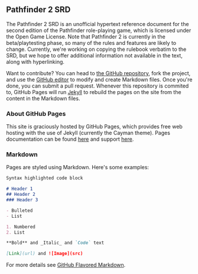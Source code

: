 ## Pathfinder 2 SRD

The Pathfinder 2 SRD is an unofficial hypertext reference document for the second edition of the Pathfinder role-playing game, which is licensed under the Open Game License. Note that Pathfinder 2 is currently in the beta/playtesting phase, so many of the rules and features are likely to change. Currently, we're working on copying the rulebook verbatim to the SRD, but we hope to offer additional information not available in the text, along with hyperlinking.

Want to contribute? You can head to [the GitHub repository](https://github.com/TristanBomb/Pathfinder2-SRD/), fork the project, and use the [GitHub editor](https://github.com/TristanBomb/Pathfinder2-SRD/edit/master/README.md) to modify and create Markdown files. Once you're done, you can submit a pull request. Whenever this repository is commited to, GitHub Pages will run [Jekyll](https://jekyllrb.com/) to rebuild the pages on the site from the content in the Markdown files.

### About GitHub Pages

This site is graciously hosted by GitHub Pages, which provides free web hosting with the use of Jekyll (currently the Cayman theme). Pages documentation can be found [here](https://help.github.com/categories/github-pages-basics/) and support [here](https://github.com/contact).

### Markdown

Pages are styled using Markdown. Here's some examples:

```markdown
Syntax highlighted code block

# Header 1
## Header 2
### Header 3

- Bulleted
- List

1. Numbered
2. List

**Bold** and _Italic_ and `Code` text

[Link](url) and ![Image](src)
```

For more details see [GitHub Flavored Markdown](https://guides.github.com/features/mastering-markdown/).


